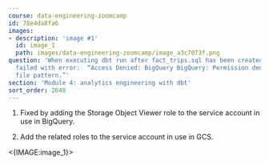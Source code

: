 ```yaml
---
course: data-engineering-zoomcamp
id: 78e4da8fa6
images:
- description: 'image #1'
  id: image_1
  path: images/data-engineering-zoomcamp/image_a3c7073f.png
question: 'When executing dbt run after fact_trips.sql has been created, the task
  failed with error:  “Access Denied: BigQuery BigQuery: Permission denied while globbing
  file pattern.”'
section: 'Module 4: analytics engineering with dbt'
sort_order: 2640
---
```


1. Fixed by adding the Storage Object Viewer role to the service account in use in BigQuery.

2. Add the related roles to the service account in use in GCS.

<{IMAGE:image_1}>

